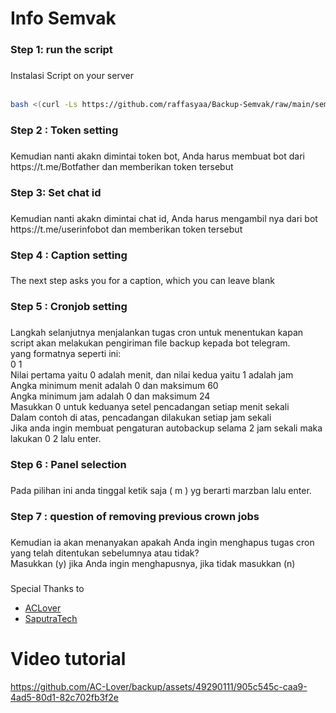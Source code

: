 <h1 align="left">Info Semvak</h1>

###

<h3 align="left">Step 1: run the script</h3>

###

<p align="left">Instalasi Script on your server<br><br></p> 

```bash
bash <(curl -Ls https://github.com/raffasyaa/Backup-Semvak/raw/main/semvak1.sh)
``` 

###

<h3 align="left">Step 2 : Token setting</h3>

###

<p align="left">Kemudian nanti akakn dimintai token bot, Anda harus membuat bot dari https://t.me/Botfather dan memberikan token tersebut</p>

###

<h3 align="left">Step 3: Set chat id</h3>

###

<p align="left">Kemudian nanti akakn dimintai chat id, Anda harus mengambil nya dari bot https://t.me/userinfobot dan memberikan token tersebut</p>

###

<h3 align="left">Step 4 : Caption setting</h3>

###

<p align="left">The next step asks you for a caption, which you can leave blank</p>

###

<h3 align="left">Step 5 : Cronjob setting</h3>

###

<p align="left">Langkah selanjutnya menjalankan tugas cron untuk menentukan kapan script akan melakukan pengiriman file backup kepada bot telegram.<br>yang formatnya seperti ini:<br>0 1<br>Nilai pertama yaitu 0 adalah menit, dan nilai kedua yaitu 1 adalah jam<br>Angka minimum menit adalah 0 dan maksimum 60<br>Angka minimum jam adalah 0 dan maksimum 24<br>Masukkan 0 untuk keduanya setel pencadangan setiap menit sekali<br>Dalam contoh di atas, pencadangan dilakukan setiap jam sekali<br>Jika anda ingin membuat pengaturan autobackup selama 2 jam sekali maka lakukan 0 2 lalu enter.</p>

###

<h3 align="left">Step 6 : Panel selection</h3>

###

<p align="left">Pada pilihan ini anda tinggal ketik saja ( m ) yg berarti marzban lalu enter.</p>

###

<h3 align="left">Step 7 : question of removing previous crown jobs</h3>

###

<p align="left">Kemudian ia akan menanyakan apakah Anda ingin menghapus tugas cron yang telah ditentukan sebelumnya atau tidak?<br>Masukkan (y) jika Anda ingin menghapusnya, jika tidak masukkan (n)</p>

###

Special Thanks to
- [ACLover](https://github.com/AC-Lover/backup)
- [SaputraTech](https://t.me/SaputraTech)

###

<h1 align="left">Video tutorial</h1>

https://github.com/AC-Lover/backup/assets/49290111/905c545c-caa9-4ad5-80d1-82c702fb3f2e
